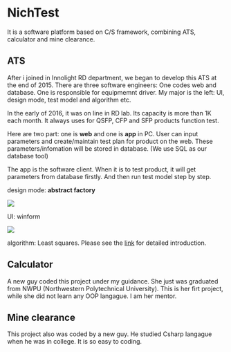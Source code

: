 # NichTest

It is a software platform based on C/S framework, combining ATS, calculator and mine clearance.

## ATS ##

After i joined in Innolight RD department, we began to develop this ATS at the end of 2015. There are three software engineers: One codes web and database. One is responsible for equipmemnt driver. My major is the left: UI, design mode, test model and algorithm etc.

In the early of 2016, it was on line in RD lab. Its capacity is more than 1K each month. It always uses for QSFP, CFP and SFP products function test. 

Here are two part: one is **web** and one is **app** in PC. User can input parameters and create/maintain test plan for product on the web. These parameters/infomation will be stored in database. (We use SQL as our database tool)

The app is the software client. When it is to test product, it will get parameters from database firstly. And then run test model step by step.

design mode: **abstract factory**

![](http://i.imgur.com/BB3BhcA.png)

UI: winform

![](http://i.imgur.com/38jlGTQ.png)

algorithm: Least squares. Please see the [link](https://github.com/tclxspy/Articles/blob/master/algorithm/MD/%E7%AE%97%E6%B3%95%2303--%E8%AF%A6%E8%A7%A3%E6%9C%80%E5%B0%8F%E4%BA%8C%E4%B9%98%E6%B3%95%E5%8E%9F%E7%90%86%E5%92%8C%E4%BB%A3%E7%A0%81.md) for detailed introduction.

## Calculator ##

A new guy coded this project under my guidance. She just was graduated from NWPU (Northwestern Polytechnical University). This is her firt project, while she did not learn any OOP langague. I am her mentor.

## Mine clearance ##

This project also was coded by a new guy. He studied Csharp langague when he was in college. It is so easy to coding.
